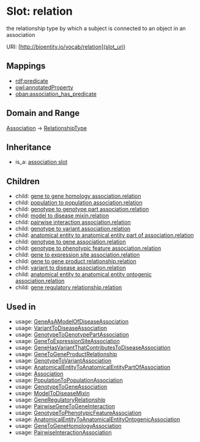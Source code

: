 # Slot: relation


the relationship type by which a subject is connected to an object in an association

URI: [http://bioentity.io/vocab/relation](slot_uri)
## Mappings

 * [rdf:predicate](http://purl.obolibrary.org/obo/rdf_predicate)
 * [owl:annotatedProperty](http://purl.obolibrary.org/obo/owl_annotatedProperty)
 * [oban:association_has_predicate](http://purl.obolibrary.org/obo/oban_association_has_predicate)
## Domain and Range

[Association](Association.md) -> [RelationshipType](RelationshipType.md)
## Inheritance

 *  is_a: [association slot](association_slot.md)
## Children

 *  child: [gene to gene homology association.relation](gene_to_gene_homology_association_relation.md)
 *  child: [population to population association.relation](population_to_population_association_relation.md)
 *  child: [genotype to genotype part association.relation](genotype_to_genotype_part_association_relation.md)
 *  child: [model to disease mixin.relation](model_to_disease_mixin_relation.md)
 *  child: [pairwise interaction association.relation](pairwise_interaction_association_relation.md)
 *  child: [genotype to variant association.relation](genotype_to_variant_association_relation.md)
 *  child: [anatomical entity to anatomical entity part of association.relation](anatomical_entity_to_anatomical_entity_part_of_association_relation.md)
 *  child: [genotype to gene association.relation](genotype_to_gene_association_relation.md)
 *  child: [genotype to phenotypic feature association.relation](genotype_to_phenotypic_feature_association_relation.md)
 *  child: [gene to expression site association.relation](gene_to_expression_site_association_relation.md)
 *  child: [gene to gene product relationship.relation](gene_to_gene_product_relationship_relation.md)
 *  child: [variant to disease association.relation](variant_to_disease_association_relation.md)
 *  child: [anatomical entity to anatomical entity ontogenic association.relation](anatomical_entity_to_anatomical_entity_ontogenic_association_relation.md)
 *  child: [gene regulatory relationship.relation](gene_regulatory_relationship_relation.md)
## Used in

 *  usage: [GeneAsAModelOfDiseaseAssociation](GeneAsAModelOfDiseaseAssociation.md)
 *  usage: [VariantToDiseaseAssociation](VariantToDiseaseAssociation.md)
 *  usage: [GenotypeToGenotypePartAssociation](GenotypeToGenotypePartAssociation.md)
 *  usage: [GeneToExpressionSiteAssociation](GeneToExpressionSiteAssociation.md)
 *  usage: [GeneHasVariantThatContributesToDiseaseAssociation](GeneHasVariantThatContributesToDiseaseAssociation.md)
 *  usage: [GeneToGeneProductRelationship](GeneToGeneProductRelationship.md)
 *  usage: [GenotypeToVariantAssociation](GenotypeToVariantAssociation.md)
 *  usage: [AnatomicalEntityToAnatomicalEntityPartOfAssociation](AnatomicalEntityToAnatomicalEntityPartOfAssociation.md)
 *  usage: [Association](Association.md)
 *  usage: [PopulationToPopulationAssociation](PopulationToPopulationAssociation.md)
 *  usage: [GenotypeToGeneAssociation](GenotypeToGeneAssociation.md)
 *  usage: [ModelToDiseaseMixin](ModelToDiseaseMixin.md)
 *  usage: [GeneRegulatoryRelationship](GeneRegulatoryRelationship.md)
 *  usage: [PairwiseGeneToGeneInteraction](PairwiseGeneToGeneInteraction.md)
 *  usage: [GenotypeToPhenotypicFeatureAssociation](GenotypeToPhenotypicFeatureAssociation.md)
 *  usage: [AnatomicalEntityToAnatomicalEntityOntogenicAssociation](AnatomicalEntityToAnatomicalEntityOntogenicAssociation.md)
 *  usage: [GeneToGeneHomologyAssociation](GeneToGeneHomologyAssociation.md)
 *  usage: [PairwiseInteractionAssociation](PairwiseInteractionAssociation.md)
